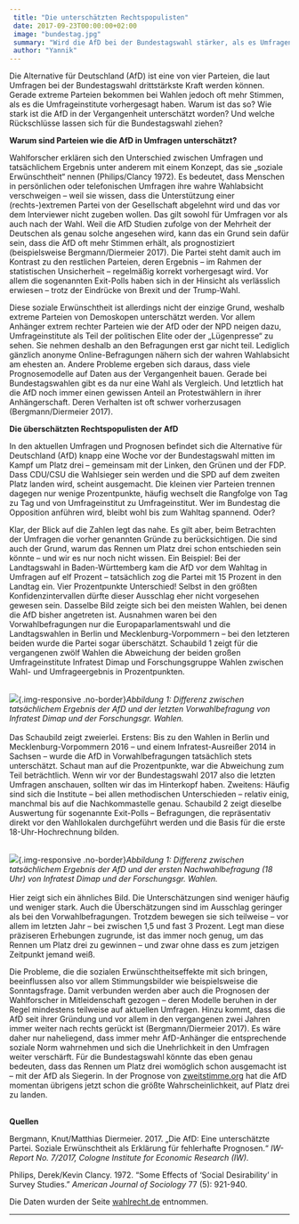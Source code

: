 ```yaml
---
 title: "Die unterschätzten Rechtspopulisten"
 date: 2017-09-23T00:00:00+02:00
 image: "bundestag.jpg"
 summary: "Wird die AfD bei der Bundestagswahl stärker, als es Umfragen und Prognosen vorhersagen?"
 author: "Yannik"
---
```



Die Alternative für Deutschland (AfD) ist eine von vier Parteien, die
laut Umfragen bei der Bundestagswahl drittstärkste Kraft werden können.
Gerade extreme Parteien bekommen bei Wahlen jedoch oft mehr Stimmen, als
es die Umfrageinstitute vorhergesagt haben. Warum ist das so? Wie stark
ist die AfD in der Vergangenheit unterschätzt worden? Und welche
Rückschlüsse lassen sich für die Bundestagswahl ziehen?

**Warum sind Parteien wie die AfD in Umfragen unterschätzt?**

Wahlforscher erklären sich den Unterschied zwischen Umfragen und
tatsächlichem Ergebnis unter anderem mit einem Konzept, das sie „soziale
Erwünschtheit“ nennen (Philips/Clancy 1972). Es bedeutet, dass Menschen
in persönlichen oder telefonischen Umfragen ihre wahre Wahlabsicht
verschweigen – weil sie wissen, dass die Unterstützung einer
(rechts-)extremen Partei von der Gesellschaft abgelehnt wird und das vor
dem Interviewer nicht zugeben wollen. Das gilt sowohl für Umfragen vor
als auch nach der Wahl. Weil die AfD Studien zufolge von der Mehrheit
der Deutschen als genau solche angesehen wird, kann das ein Grund sein
dafür sein, dass die AfD oft mehr Stimmen erhält, als prognostiziert
(beispielsweise Bergmann/Diermeier 2017). Die Partei steht damit auch im
Kontrast zu den restlichen Parteien, deren Ergebnis – im Rahmen der
statistischen Unsicherheit – regelmäßig korrekt vorhergesagt wird. Vor
allem die sogenannten Exit-Polls haben sich in der Hinsicht als
verlässlich erwiesen – trotz der Eindrücke von Brexit und der
Trump-Wahl.

Diese soziale Erwünschtheit ist allerdings nicht der einzige Grund,
weshalb extreme Parteien von Demoskopen unterschätzt werden. Vor allem
Anhänger extrem rechter Parteien wie der AfD oder der NPD neigen dazu,
Umfrageinstitute als Teil der politischen Elite oder der „Lügenpresse“
zu sehen. Sie nehmen deshalb an den Befragungen erst gar nicht teil.
Lediglich gänzlich anonyme Online-Befragungen nähern sich der wahren
Wahlabsicht am ehesten an. Andere Probleme ergeben sich daraus, dass
viele Prognosemodelle auf Daten aus der Vergangenheit bauen. Gerade bei
Bundestagswahlen gibt es da nur eine Wahl als Vergleich. Und letztlich
hat die AfD noch immer einen gewissen Anteil an Protestwählern in ihrer
Anhängerschaft. Deren Verhalten ist oft schwer vorherzusagen
(Bergmann/Diermeier 2017).

**Die überschätzten Rechtspopulisten der AfD**

In den aktuellen Umfragen und Prognosen befindet sich die Alternative
für Deutschland (AfD) knapp eine Woche vor der Bundestagswahl mitten im
Kampf um Platz drei – gemeinsam mit der Linken, den Grünen und der FDP.
Dass CDU/CSU die Wahlsieger sein werden und die SPD auf dem zweiten
Platz landen wird, scheint ausgemacht. Die kleinen vier Parteien trennen
dagegen nur wenige Prozentpunkte, häufig wechselt die Rangfolge von Tag
zu Tag und von Umfrageinstitut zu Umfrageinstitut. Wer im Bundestag die
Opposition anführen wird, bleibt wohl bis zum Wahltag spannend. Oder?

Klar, der Blick auf die Zahlen legt das nahe. Es gilt aber, beim
Betrachten der Umfragen die vorher genannten Gründe zu berücksichtigen.
Die sind auch der Grund, warum das Rennen um Platz drei schon
entschieden sein könnte – und wir es nur noch nicht wissen. Ein
Beispiel: Bei der Landtagswahl in Baden-Württemberg kam die AfD vor dem
Wahltag in Umfragen auf elf Prozent – tatsächlich zog die Partei mit 15
Prozent in den Landtag ein. Vier Prozentpunkte Unterschied! Selbst in
den größten Konfidenzintervallen dürfte dieser Ausschlag eher nicht
vorgesehen gewesen sein. Dasselbe Bild zeigte sich bei den meisten
Wahlen, bei denen die AfD bisher angetreten ist. Ausnahmen waren bei den
Vorwahlbefragungen nur die Europaparlamentswahl und die Landtagswahlen
in Berlin und Mecklenburg-Vorpommern – bei den letzteren beiden wurde
die Partei sogar überschätzt. Schaubild 1 zeigt für die vergangenen
zwölf Wahlen die Abweichung der beiden großen Umfrageinstitute Infratest
Dimap und Forschungsgruppe Wahlen zwischen Wahl- und Umfrageergebnis in
Prozentpunkten.

\
![](Vorwahl.jpeg){.img-responsive
.no-border}*Abbildung 1: Differenz zwischen tatsächlichem Ergebnis der
AfD und der letzten Vorwahlbefragung von Infratest Dimap und der
Forschungsgr. Wahlen.*\
\
Das Schaubild zeigt zweierlei. Erstens: Bis zu den Wahlen in Berlin und
Mecklenburg-Vorpommern 2016 – und einem Infratest-Ausreißer 2014 in
Sachsen – wurde die AfD in Vorwahlbefragungen tatsächlich stets
unterschätzt. Schaut man auf die Prozentpunkte, war die Abweichung zum
Teil beträchtlich. Wenn wir vor der Bundestagswahl 2017 also die letzten
Umfragen anschauen, sollten wir das im Hinterkopf haben. Zweitens:
Häufig sind sich die Institute – bei allen methodischen Unterschieden –
relativ einig, manchmal bis auf die Nachkommastelle genau. Schaubild 2
zeigt dieselbe Auswertung für sogenannte Exit-Polls – Befragungen, die
repräsentativ direkt vor den Wahllokalen durchgeführt werden und die
Basis für die erste 18-Uhr-Hochrechnung bilden.

\
![](Exitpoll.jpeg){.img-responsive
.no-border}*Abbildung 1: Differenz zwischen tatsächlichem Ergebnis der
AfD und der ersten Nachwahlbefragung (18 Uhr) von Infratest Dimap und
der Forschungsgr. Wahlen.*\
\
Hier zeigt sich ein ähnliches Bild. Die Unterschätzungen sind weniger
häufig und weniger stark. Auch die Überschätzungen sind im Ausschlag
geringer als bei den Vorwahlbefragungen. Trotzdem bewegen sie sich
teilweise – vor allem im letzten Jahr – bei zwischen 1,5 und fast 3
Prozent. Legt man diese präziseren Erhebungen zugrunde, ist das immer
noch genug, um das Rennen um Platz drei zu gewinnen – und zwar ohne dass
es zum jetzigen Zeitpunkt jemand weiß.

Die Probleme, die die sozialen Erwünschtheitseffekte mit sich bringen,
beeinflussen also vor allem Stimmungsbilder wie beispielsweise die
Sonntagsfrage. Damit verbunden werden aber auch die Prognosen der
Wahlforscher in Mitleidenschaft gezogen – deren Modelle beruhen in der
Regel mindestens teilweise auf aktuellen Umfragen. Hinzu kommt, dass die
AfD seit ihrer Gründung und vor allem in den vergangenen zwei Jahren
immer weiter nach rechts gerückt ist (Bergmann/Diermeier 2017). Es wäre
daher nur naheliegend, dass immer mehr AfD-Anhänger die entsprechende
soziale Norm wahrnehmen und sich die Unehrlichkeit in den Umfragen
weiter verschärft. Für die Bundestagswahl könnte das eben genau
bedeuten, dass das Rennen um Platz drei womöglich schon ausgemacht ist –
mit der AfD als Siegerin. In der Prognose von
[zweitstimme.org](%E2%80%9Dhttp://zweitstimme.org/%E2%80%9C) hat die AfD
momentan übrigens jetzt schon die größte Wahrscheinlichkeit, auf Platz
drei zu landen.

\
**Quellen**

Bergmann, Knut/Matthias Diermeier. 2017. „Die AfD: Eine unterschätzte
Partei. Soziale Erwünschtheit als Erklärung für fehlerhafte Prognosen.“
*IW-Report No. 7/2017, Cologne Institute for Economic Research (IW).*

Philips, Derek/Kevin Clancy. 1972. “Some Effects of ‘Social
Desirability’ in Survey Studies.” *American Journal of Sociology* 77
(5): 921-940.

Die Daten wurden der Seite
[wahlrecht.de](%E2%80%9Dhttp://wahlrecht.de/%E2%80%9C) entnommen.

------------------------------------------------------------------------


